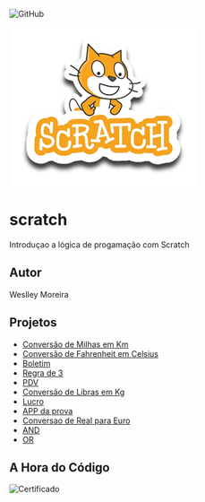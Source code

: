 ![GitHub](https://img.shields.io/github/license/wesp1201/scratch?style=plastic)

![Scratch](https://github.com/wesp1201/scratch/blob/main/assets/icons/scratch.png)

# scratch
Introduçao a lógica de progamação com Scratch
## Autor
Weslley Moreira 
## Projetos
- [Conversão de Milhas em Km](https://scratch.mit.edu/projects/884652885/)
- [Conversão de Fahrenheit em Celsius](https://scratch.mit.edu/projects/882610413/)
- [Boletim](https://scratch.mit.edu/projects/881965825/)
- [Regra de 3](https://scratch.mit.edu/projects/884965577/)
- [PDV](https://scratch.mit.edu/projects/884966699/)
- [Conversão de Libras em Kg](https://scratch.mit.edu/projects/884968444/)
- [Lucro](https://scratch.mit.edu/projects/884969401/)
- [APP da prova](https://scratch.mit.edu/projects/884979183/)
- [Conversao de Real para Euro](https://scratch.mit.edu/projects/888450208/)
- [AND](https://scratch.mit.edu/projects/888054150/)
- [OR](https://scratch.mit.edu/projects/888078413/)

## A Hora do Código
![Certificado](https://github.com/wesp1201/scratch/blob/main/assets/icons/certificado-hora%20da%20progama%C3%A7ao.jpg)
